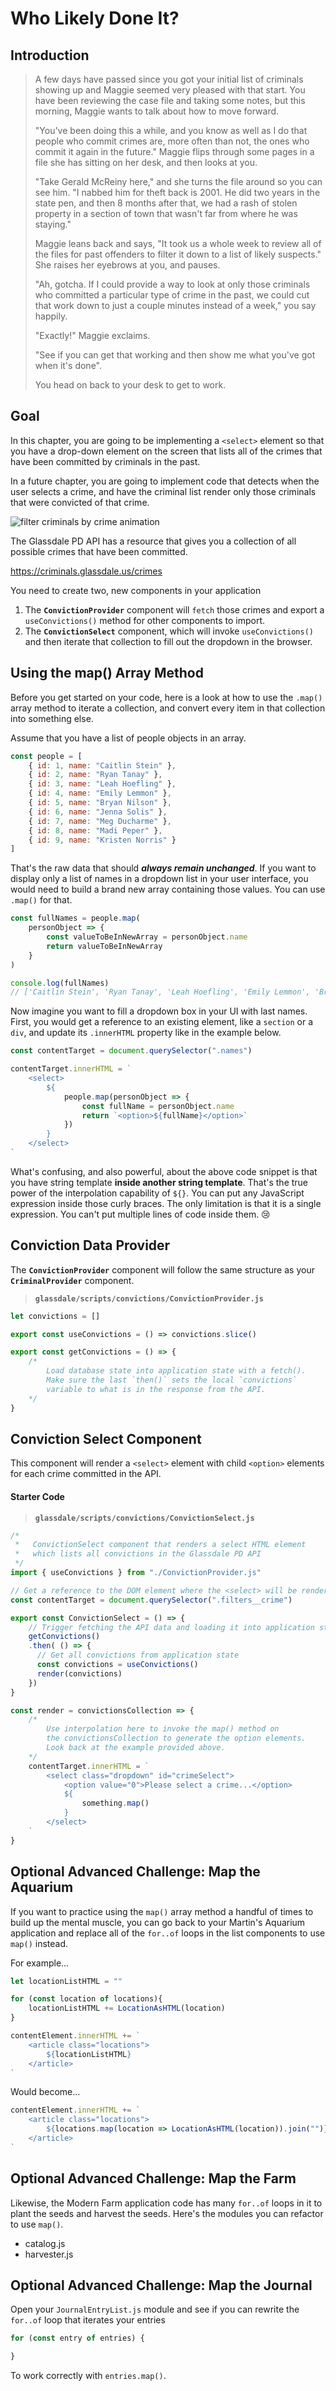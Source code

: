 # Who Likely Done It?

## Introduction

> A few days have passed since you got your initial list of criminals showing up and Maggie seemed very pleased with that start. You have been reviewing the case file and taking some notes, but this morning, Maggie wants to talk about how to move forward.
>
> "You've been doing this a while, and you know as well as I do that people who commit crimes are, more often than not, the ones who commit it again in the future." Maggie flips through some pages in a file she has sitting on her desk, and then looks at you.
>
> "Take Gerald McReiny here," and she turns the file around so you can see him. "I nabbed him for theft back is 2001. He did two years in the state pen, and then 8 months after that, we had a rash of stolen property in a section of town that wasn't far from where he was staying."
>
> Maggie leans back and says, "It took us a whole week to review all of the files for past offenders to filter it down to a list of likely suspects." She raises her eyebrows at you, and pauses.
>
> "Ah, gotcha. If I could provide a way to look at only those criminals who committed a particular type of crime in the past, we could cut that work down to just a couple minutes instead of a week," you say happily.
>
> "Exactly!" Maggie exclaims.
>
> "See if you can get that working and then show me what you've got when it's done".
>
> You head on back to your desk to get to work.

## Goal

In this chapter, you are going to be implementing a `<select>` element so that you have a drop-down element on the screen that lists all of the crimes that have been committed by criminals in the past.

In a future chapter, you are going to implement code that detects when the user selects a crime, and have the criminal list render only those criminals that were convicted of that crime.

![filter criminals by crime animation](./images/filter-criminals-by-crime.gif)

The Glassdale PD API has a resource that gives you a collection of all possible crimes that have been committed.

https://criminals.glassdale.us/crimes

You need to create two, new components in your application

1. The **`ConvictionProvider`** component will `fetch` those crimes and export a `useConvictions()` method for other components to import.
1. The **`ConvictionSelect`** component, which will invoke `useConvictions()` and then iterate that collection to fill out the dropdown in the browser.

## Using the map() Array Method

Before you get started on your code, here is a look at how to use the `.map()` array method to iterate a collection, and convert every item in that collection into something else.

Assume that you have a list of people objects in an array.

```js
const people = [
    { id: 1, name: "Caitlin Stein" },
    { id: 2, name: "Ryan Tanay" },
    { id: 3, name: "Leah Hoefling" },
    { id: 4, name: "Emily Lemmon" },
    { id: 5, name: "Bryan Nilson" },
    { id: 6, name: "Jenna Solis" },
    { id: 7, name: "Meg Ducharme" },
    { id: 8, name: "Madi Peper" },
    { id: 9, name: "Kristen Norris" }
]
```

That's the raw data that should _**always remain unchanged**_. If you want to display only a list of names in a dropdown list in your user interface, you would need to build a brand new array containing those values. You can use `.map()` for that.

```js
const fullNames = people.map(
    personObject => {
        const valueToBeInNewArray = personObject.name
        return valueToBeInNewArray
    }
)

console.log(fullNames)
// ['Caitlin Stein', 'Ryan Tanay', 'Leah Hoefling', 'Emily Lemmon', 'Bryan Nilson', 'Jenna Solis', 'Meg Ducharme', 'Madi Peper', 'Kristen Norris']
```

Now imagine you want to fill a dropdown box in your UI with last names. First, you would get a reference to an existing element, like a `section` or a `div`, and update its `.innerHTML` property like in the example below.

```js
const contentTarget = document.querySelector(".names")

contentTarget.innerHTML = `
    <select>
        ${
            people.map(personObject => {
                const fullName = personObject.name
                return `<option>${fullName}</option>`
            })
        }
    </select>
`
```

What's confusing, and also powerful, about the above code snippet is that you have string template **inside another string template**. That's the true power of the interpolation capability of `${}`. You can put any JavaScript expression inside those curly braces. The only limitation is that it is a single expression. You can't put multiple lines of code inside them. 😢

## Conviction Data Provider

The **`ConvictionProvider`** component will follow the same structure as your **`CriminalProvider`** component.

> **`glassdale/scripts/convictions/ConvictionProvider.js`**

```js
let convictions = []

export const useConvictions = () => convictions.slice()

export const getConvictions = () => {
    /*
        Load database state into application state with a fetch().
        Make sure the last `then()` sets the local `convictions`
        variable to what is in the response from the API.
    */
}
```

## Conviction Select Component

This component will render a `<select>` element with child `<option>` elements for each crime committed in the API.

#### Starter Code

> **`glassdale/scripts/convictions/ConvictionSelect.js`**

```js
/*
 *   ConvictionSelect component that renders a select HTML element
 *   which lists all convictions in the Glassdale PD API
 */
import { useConvictions } from "./ConvictionProvider.js"

// Get a reference to the DOM element where the <select> will be rendered
const contentTarget = document.querySelector(".filters__crime")

export const ConvictionSelect = () => {
    // Trigger fetching the API data and loading it into application state
    getConvictions()
    .then( () => {
      // Get all convictions from application state
      const convictions = useConvictions()
      render(convictions)
    })
}

const render = convictionsCollection => {
    /*
        Use interpolation here to invoke the map() method on
        the convictionsCollection to generate the option elements.
        Look back at the example provided above.
    */
    contentTarget.innerHTML = `
        <select class="dropdown" id="crimeSelect">
            <option value="0">Please select a crime...</option>
            ${
                something.map()
            }
        </select>
    `
}
```

## Optional Advanced Challenge: Map the Aquarium

If you want to practice using the `map()` array method a handful of times to build up the mental muscle, you can go back to your Martin's Aquarium application and replace all of the `for..of` loops in the list components to use `map()` instead.

For example...

```js
let locationListHTML = ""

for (const location of locations){
    locationListHTML += LocationAsHTML(location)
}

contentElement.innerHTML += `
    <article class="locations">
        ${locationListHTML}
    </article>
`
```

Would become...

```js
contentElement.innerHTML += `
    <article class="locations">
        ${locations.map(location => LocationAsHTML(location)).join("")}
    </article>
`
```

## Optional Advanced Challenge: Map the Farm

Likewise, the Modern Farm application code has many `for..of` loops in it to plant the seeds and harvest the seeds. Here's the modules you can refactor to use `map()`.

* catalog.js
* harvester.js

## Optional Advanced Challenge: Map the Journal

Open your `JournalEntryList.js` module and see if you can rewrite the `for..of` loop that iterates your entries

```js
for (const entry of entries) {

}
```

To work correctly with `entries.map()`.
